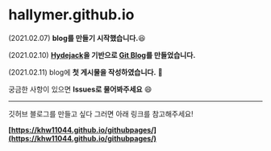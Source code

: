 # hallymer.github.io
(2021.02.07) **blog를 만들기 시작했습니다.**:laughing:

(2021.02.10) **[Hydejack][hydejack]을 기반으로 [Git Blog][blog]를 만들었습니다.**

(2021.02.11) blog에 **첫 게시물을 작성하였습니다.** :clap:

[hydejack]: http://themes.jekyllrc.org/hydejack/
[blog]: https://hallymer.github.io

궁금한 사항이 있으면 **Issues로 물어봐주세요** :smile:

----

깃허브 블로그를 만들고 싶다 그러면 아래 링크를 참고해주세요! 

**[https://khw11044.github.io/githubpages/](https://khw11044.github.io/githubpages/)**
